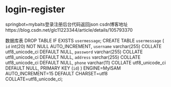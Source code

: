 # login-register
springbot+mybaits登录注册后台代码返回json
csdn博客地址https://blog.csdn.net/glc11223344/article/details/105793370

数据库表
DROP TABLE IF EXISTS `usermessage`;
CREATE TABLE `usermessage` (
  `id` int(20) NOT NULL AUTO_INCREMENT,
  `username` varchar(255) COLLATE utf8_unicode_ci DEFAULT NULL,
  `password` varchar(255) COLLATE utf8_unicode_ci DEFAULT NULL,
  `address` varchar(255) COLLATE utf8_unicode_ci DEFAULT NULL,
  `phone` varchar(11) COLLATE utf8_unicode_ci DEFAULT NULL,
  PRIMARY KEY (`id`)
) ENGINE=MyISAM AUTO_INCREMENT=15 DEFAULT CHARSET=utf8 COLLATE=utf8_unicode_ci;


